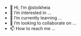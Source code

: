 - 👋 Hi, I’m @stoikheia
- 👀 I’m interested in ...
- 🌱 I’m currently learning ...
- 💞️ I’m looking to collaborate on ...
- 📫 How to reach me ...

<!---
stoikheia/stoikheia is a ✨ special ✨ repository because its `README.md` (this file) appears on your GitHub profile.
You can click the Preview link to take a look at your changes.
--->

